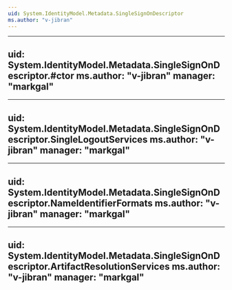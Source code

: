 ```yaml
---
uid: System.IdentityModel.Metadata.SingleSignOnDescriptor
ms.author: "v-jibran"
---
```


---
uid: System.IdentityModel.Metadata.SingleSignOnDescriptor.#ctor
ms.author: "v-jibran"
manager: "markgal"
---

---
uid: System.IdentityModel.Metadata.SingleSignOnDescriptor.SingleLogoutServices
ms.author: "v-jibran"
manager: "markgal"
---

---
uid: System.IdentityModel.Metadata.SingleSignOnDescriptor.NameIdentifierFormats
ms.author: "v-jibran"
manager: "markgal"
---

---
uid: System.IdentityModel.Metadata.SingleSignOnDescriptor.ArtifactResolutionServices
ms.author: "v-jibran"
manager: "markgal"
---
